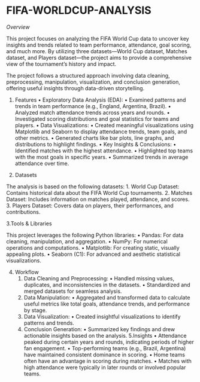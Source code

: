 # FIFA-WORLDCUP-ANALYSIS
 *Overview*

This project focuses on analyzing the FIFA World Cup data to uncover key insights and trends related to team performance, attendance, goal scoring, and much more. By utilizing three datasets—World Cup dataset, Matches dataset, and Players dataset—the project aims to provide a comprehensive view of the tournament’s history and impact.

The project follows a structured approach involving data cleaning, preprocessing, manipulation, visualization, and conclusion generation, offering useful insights through data-driven storytelling.

1. Features
	•	Exploratory Data Analysis (EDA):
	•	Examined patterns and trends in team performance (e.g., England, Argentina, Brazil).
	•	Analyzed match attendance trends across years and rounds.
	•	Investigated scoring distributions and goal statistics for teams and players.
	•	Data Visualizations:
	•	Created meaningful visualizations using Matplotlib and Seaborn to display attendance trends, team goals, and other metrics.
	•	Generated charts like bar plots, line graphs, and distributions to highlight findings.
	•	Key Insights & Conclusions:
	•	Identified matches with the highest attendance.
	•	Highlighted top teams with the most goals in specific years.
	•	Summarized trends in average attendance over time.

2. Datasets

The analysis is based on the following datasets:
	1.	World Cup Dataset: Contains historical data about the FIFA World Cup tournaments.
	2.	Matches Dataset: Includes information on matches played, attendance, and scores.
	3.	Players Dataset: Covers data on players, their performances, and contributions.

3.Tools & Libraries

This project leverages the following Python libraries:
	•	Pandas: For data cleaning, manipulation, and aggregation.
	•	NumPy: For numerical operations and computations.
	•	Matplotlib: For creating static, visually appealing plots.
	•	Seaborn (C1): For advanced and aesthetic statistical visualizations.

4. Workflow
	1.	Data Cleaning and Preprocessing:
	•	Handled missing values, duplicates, and inconsistencies in the datasets.
	•	Standardized and merged datasets for seamless analysis.
	2.	Data Manipulation:
	•	Aggregated and transformed data to calculate useful metrics like total goals, attendance trends, and performance by stage.
	3.	Data Visualization:
	•	Created insightful visualizations to identify patterns and trends.
	4.	Conclusion Generation:
	•	Summarized key findings and drew actionable insights based on the analysis.
5.Insights
	•	Attendance peaked during certain years and rounds, indicating periods of higher fan engagement.
	•	Top-performing teams (e.g., Brazil, Argentina) have maintained consistent dominance in scoring.
	•	Home teams often have an advantage in scoring during matches.
	•	Matches with high attendance were typically in later rounds or involved popular teams.
